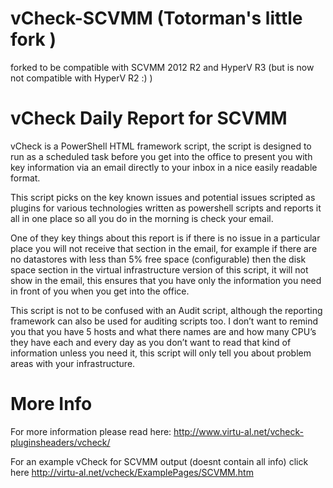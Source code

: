 vCheck-SCVMM (Totorman's little fork )
======================================

forked to be compatible with SCVMM 2012 R2 and HyperV R3
(but is now not compatible with HyperV R2 :) )


vCheck Daily Report for SCVMM
=============================

vCheck is a PowerShell HTML framework script, the script is designed to run as a scheduled task before you get into the office to present you with key information via an email directly to your inbox in a nice easily readable format.

This script picks on the key known issues and potential issues scripted as plugins for various technologies written as powershell scripts and reports it all in one place so all you do in the morning is check your email.

One of they key things about this report is if there is no issue in a particular place you will not receive that section in the email, for example if there are no datastores with less than 5% free space (configurable) then the disk space section in the virtual infrastructure version of this script, it will not show in the email, this ensures that you have only the information you need in front of you when you get into the office.

This script is not to be confused with an Audit script, although the reporting framework can also be used for auditing scripts too.  I don’t want to remind you that you have 5 hosts and what there names are and how many CPU’s they have each and every day as you don’t want to read that kind of information unless you need it, this script will only tell you about problem areas with your infrastructure.

More Info
=========

For more information please read here: http://www.virtu-al.net/vcheck-pluginsheaders/vcheck/

For an example vCheck for SCVMM output (doesnt contain all info) click here http://virtu-al.net/vcheck/ExamplePages/SCVMM.htm
